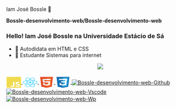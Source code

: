 Iam José Bossle 👋

**Bossle-desenvolvimento-web/Bossle-desenvolvimento-web** 

### Hello! Iam José Bossle na Universidade Estácio de Sá


- 🔭 Autodidata em HTML e CSS
- 🌱 Estudante Sistemas para internet 
<div align="center">
  <a href="https://github.com//Bossle-desenvolvimento-web">
  <img height="180em" src="https://github.com/Bossle-desenvolvimento-web/imgs/blob/main/developer-01.jpg"/>
  
</div>
  <br>
    
  <img align="center" alt="Bossle-desenvolvimento-web" height="30" width="40" src="https://raw.githubusercontent.com/devicons/devicon/master/icons/javascript/javascript-plain.svg">
  <img align="center" alt="Bossle-desenvolvimento-web-React" height="30" width="40" src="https://raw.githubusercontent.com/devicons/devicon/master/icons/react/react-original.svg">
  <img align="center" alt="Bossle-desenvolvimento-web-HTML" height="30" width="40" src="https://raw.githubusercontent.com/devicons/devicon/master/icons/html5/html5-original.svg">
  <img align="center" alt="Bossle-desenvolvimento-web-CSS" height="30" width="40" src="https://raw.githubusercontent.com/devicons/devicon/master/icons/css3/css3-original.svg">
   
   <img align="center" alt="Bossle-desenvolvimento-web-Github" height="30" width="40" src="https://cdn.jsdelivr.net/gh/devicons/devicon/icons/github/github-original.svg" />
  <img align="center" alt="Bossle-desenvolvimento-web-Vscode" height="30" width="40" src="https://cdn.jsdelivr.net/gh/devicons/devicon/icons/vscode/vscode-original.svg" />
  <img align="center" alt="Bossle-desenvolvimento-web-Wp" height="30" width="40" src="https://cdn.jsdelivr.net/gh/devicons/devicon/icons/wordpress/wordpress-original.svg" />

 



  </div>

